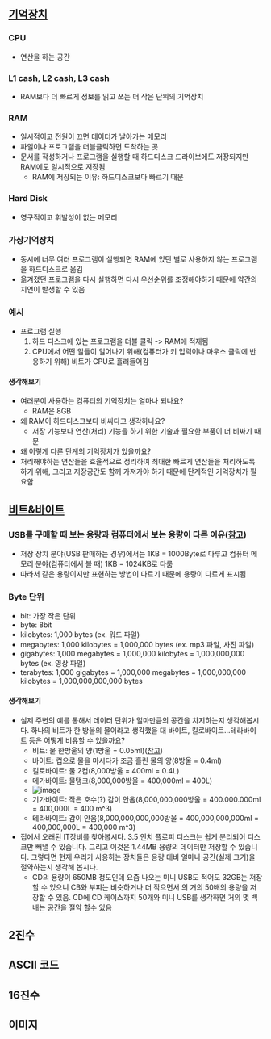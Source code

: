 ## [기억장치](https://www.edwith.org/cs50/lecture/22801?isDesc=false)
### CPU 
- 연산을 하는 공간
### L1 cash, L2 cash, L3 cash
- RAM보다 더 빠르게 정보를 읽고 쓰는 더 작은 단위의 기억장치
### RAM
  - 일시적이고 전원이 끄면 데이터가 날아가는 메모리   
  - 파일이나 프로그램을 더블클릭하면 도착하는 곳
  - 문서를 작성하거나 프로그램을 실행할 때 하드디스크 드라이브에도 
    저장되지만 RAM에도 일시적으로 저장됨
    - RAM에 저장되는 이유: 하드디스크보다 빠르기 때문
### Hard Disk
- 영구적이고 휘발성이 없는 메모리
### 가상기억장치
  - 동시에 너무 여러 프로그램이 실행되면 RAM에 있던 별로 사용하지 않는 프로그램을 하드디스크로 옮김
  - 옮겨졌던 프로그램을 다시 실행하면 다시 우선순위를 조정해야하기 때문에 약간의 지연이 발생할 수 있음
### 예시
- 프로그램 실행
  1. 하드 디스크에 있는 프로그램을 더블 클릭 -> RAM에 적재됨
  2. CPU에서 어떤 일들이 일어나기 위해(컴퓨터가 키 입력이나 마우스 클릭에 반응하기 위해) 비트가 CPU로 흘러들어감

#### 생각해보기
- 여러분이 사용하는 컴퓨터의 기억장치는 얼마나 되나요?
  - RAM은 8GB
- 왜 RAM이 하드디스크보다 비싸다고 생각하나요?
  - 저장 기능보다 연산(처리) 기능을 하기 위한 기술과 필요한 부품이 더 비싸기 때문 
-  왜 이렇게 다른 단계의 기억장치가 있을까요?
  - 처리해야하는 연산들을 효율적으로 정리하여 최대한 빠르게 연산들을 처리하도록 하기 위해, 그리고 저장공간도 함께 가져가야 하기 때문에 단계적인 기억장치가 필요함

## [비트&바이트](https://www.edwith.org/cs50/lecture/22803)

### USB를 구매할 때 보는 용량과 컴퓨터에서 보는 용량이 다른 이유([참고](https://blog.lael.be/post/203))
- 저장 장치 분야(USB 판매하는 경우)에서는 1KB = 1000Byte로 다루고 컴퓨터 메모리 분야(컴퓨터에서 볼 때) 1KB = 1024KB로 다룸
- 따라서 같은 용량이지만 표현하는 방법이 다르기 때문에 용량이 다르게 표시됨 
  
### Byte 단위
- bit: 가장 작은 단위
- byte: 8bit
- kilobytes: 1,000 bytes (ex. 워드 파일)
- megabytes: 1,000 kilobytes = 1,000,000 bytes (ex. mp3 파일, 사진 파일)
- gigabytes: 1,000 megabytes = 1,000,000 kilobytes = 1,000,000,000 bytes (ex. 영상 파일)
- terabytes: 1,000 gigabytes = 1,000,000 megabytes = 1,000,000,000 kilobytes = 1,000,000,000,000 bytes

#### 생각해보기
- 실제 주변의 예를 통해서 데이터 단위가 얼마만큼의 공간을 차지하는지 생각해봅시다. 하나의 비트가 한 방울의 물이라고 생각했을 대 바이트, 킬로바이트...테라바이트 등은 어떻게 비유할 수 있을까요?
  - 비트: 물 한방울의 양(1방울 = 0.05ml)([참고](https://m.blog.naver.com/PostView.naver?isHttpsRedirect=true&blogId=underyourshade&logNo=220817918161)) 
  - 바이트: 컵으로 물을 마시다가 조금 흘린 물의 양(8방울 = 0.4ml)
  - 킬로바이트: 물 2컵(8,000방울 = 400ml = 0.4L)
  - 메가바이트: 물탱크(8,000,000방울 = 400,000ml = 400L)
  - ![image](https://user-images.githubusercontent.com/114588184/200714377-73936c1d-13c7-4ac2-9494-9956bcba0833.png)
  - 기가바이트: 작은 호수(?) 감이 안옴(8,000,000,000방울 = 400.000.000ml = 400,000L = 400 m^3)
  - 테라바이트: 감이 안옴(8,000,000,000,000방울 = 400,000,000,000ml = 400,000,000L = 400,000 m^3)
- 집에서 오래된 IT장비를 찾아봅시다. 3.5 인치 플로피 디스크는 쉽게 분리되어 디스크만 빼낼 수 있습니다. 그리고 이것은 1.44MB 용량의 데이터만 저장할 수 있습니다. 그렇다면 현재 우리가 사용하는 장치들은 용량 대비 얼마나 공간(실제 크기)을 절약하는지 생각해 봅시다.
  - CD의 용량이 650MB 정도인데 요즘 나오는 미니 USB도 적어도 32GB는 저장할 수 있으니 CB와 부피는 비슷하거나 더 작으면서 의 거의 50배의 용량을 저장할 수 있음. CD에 CD 케이스까지 50개와 미니 USB를 생각하면 거의 몇 백배는 공간을 절약 할수 있음

## 2진수



## ASCII 코드

## 16진수

## 이미지
